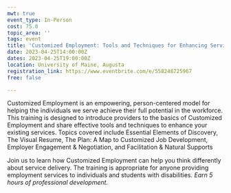 ```yaml
---
mwt: true
event_type: In-Person
cost: 75.0
topic_area: ''
tags: event
title: 'Customized Employment: Tools and Techniques for Enhancing Services '
date: 2023-04-25T14:00:00Z
dates: 2023-04-25T19:00:00Z
location: University of Maine, Augusta
registration_link: https://www.eventbrite.com/e/558248725967
free: false

---
```

Customized Employment is an empowering, person-centered model for helping the individuals we serve achieve their full potential in the workforce. This training is designed to introduce providers to the basics of Customized Employment and share effective tools and techniques to enhance your existing services. Topics covered include Essential Elements of Discovery, The Visual Resume, The Plan: A Map to Customized Job Development, Employer Engagement & Negotiation, and Facilitation & Natural Supports 

Join us to learn how Customized Employment can help you think differently about service delivery. The training is appropriate for anyone providing employment services to individuals and students with disabilities. _Earn 5 hours of professional development._ 